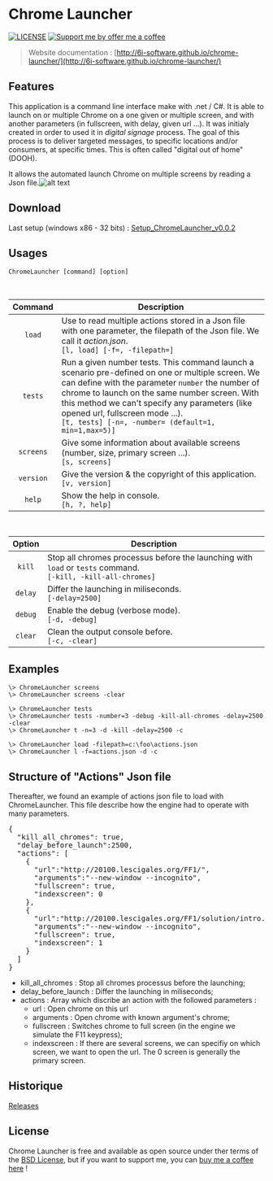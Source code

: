 Chrome Launcher
===============

[![LICENSE](https://img.shields.io/badge/license-MIT-informational.svg)](https://github.com/v20100v/6i-Jekyll/blob/develop/LICENSE.md)
[![Support me by offer me a coffee](https://img.shields.io/badge/Buy%20me%20a%20coffee-donate-informational.svg)](https://www.buymeacoffee.com/vincent.blain)

> Website documentation : [http://6i-software.github.io/chrome-launcher/](http://6i-software.github.io/chrome-launcher/)

## Features

This application is a command line interface make with .net / C#. It is able to launch on or multiple Chrome on a one given or multiple screen, and with another parameters (in fullscreen, with delay, given url ...). It was initialy created in order to used it in *digital signage* process. The goal of this process is to deliver targeted messages, to specific locations and/or consumers, at specific times. This is often called "digital out of home" (DOOH). 

It allows the automated launch Chrome on multiple screens by reading a Json file.![alt text](https://raw.githubusercontent.com/AOT-PADI/ChromeLauncher/gh-pages/images/ChromeLauncher-actions-json.png "ChromeLauncher actions.json")


## Download
Last setup (windows x86 - 32 bits) : [Setup_ChromeLauncher_v0.0.2](https://github.com/AOT-PADI/ChromeLauncher/releases/download/v0.0.2/Setup_ChromeLauncher_v0.0.2.exe)


## Usages
    ChromeLauncher [command] [option]

<br/>

| Command | Description
| :---: | --- 
| `load` | Use to read multiple actions stored in a Json file with one parameter, the filepath of the Json file. We call it *action.json*. <br/>`[l, load] [-f=, -filepath=]`
| `tests` | Run a given number tests. This command launch a scenario pre-defined on one or multiple screen. We can define with the parameter `number` the number of chrome to launch on the same number screen. With this method we can't specify any parameters (like opened url, fullscreen mode ...).<br/>`[t, tests] [-n=, -number= (default=1, min=1,max=5)]`
| `screens` | Give some information about available screens (number, size, primary screen ...).<br/>`[s, screens]`
| `version` | Give the version &amp; the copyright of this application.<br/>`[v, version]`
| `help` | Show the help in console.<br/>`[h, ?, help]`

<br/>

| Option | Description
| :---: | ---
| `kill` | Stop all chromes processus before the launching with `load` or `tests` command.<br/>`[-kill, -kill-all-chromes]`
| `delay` | Differ the launching in miliseconds.<br/>`[-delay=2500]`
| `debug` | Enable the debug (verbose mode).<br/>`[-d, -debug]`
| `clear` | Clean the output console before.<br/> `[-c, -clear]`


## Examples
```
\> ChromeLauncher screens
\> ChromeLauncher screens -clear
```

```
\> ChromeLauncher tests
\> ChromeLauncher tests -number=3 -debug -kill-all-chromes -delay=2500 -clear
\> ChromeLauncher t -n=3 -d -kill -delay=2500 -c
```

```
\> ChromeLauncher load -filepath=c:\foo\actions.json
\> ChromeLauncher l -f=actions.json -d -c
```

## Structure of "Actions" Json file 
Thereafter, we found an example of actions json file to load with ChromeLauncher. This file describe how the engine had to operate with many parameters.
<pre>
{
  "kill_all_chromes": true,
  "delay_before_launch":2500,
  "actions": [
    {
      "url":"http://20100.lescigales.org/FF1/",
      "arguments":"--new-window --incognito",
      "fullscreen": true,
      "indexscreen": 0
    },
    {
      "url":"http://20100.lescigales.org/FF1/solution/intro.php",
      "arguments":"--new-window --incognito",
      "fullscreen": true,
      "indexscreen": 1
    }
  ]
}
</pre>

* kill_all_chromes : Stop all chromes processus before the launching;
* delay_before_launch : Differ the launching in miliseconds;
* actions : Array which discribe an action with the followed parameters : 
    - url : Open chrome on this url
    - arguments : Open chrome with known argument's chrome;
    - fullscreen : Switches chrome to full screen (in the engine we simulate the F11 keypress);
    - indexscreen : If there are several screens, we can specifiy on which screen, we want to open the url. The 0 screen is generally the primary screen.


## Historique
[Releases](https://github.com/AOT-PADI/ChromeLauncher/releases)

## License
Chrome Launcher is free and available as open source under ther terms of the [BSD License](https://github.com/AOT-PADI/ChromeLauncher/blob/master/LICENSE), but if you want to support me, you can [buy me a coffee here](https://www.buymeacoffee.com/vincent.blain) !

